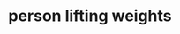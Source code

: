 ---
layout: smileys&emotion
title: person lifting weights
emoji: person_lifting_weights
permalink: 🏋.html
image: assets/img/3moji/person_lifting_weights.png
---